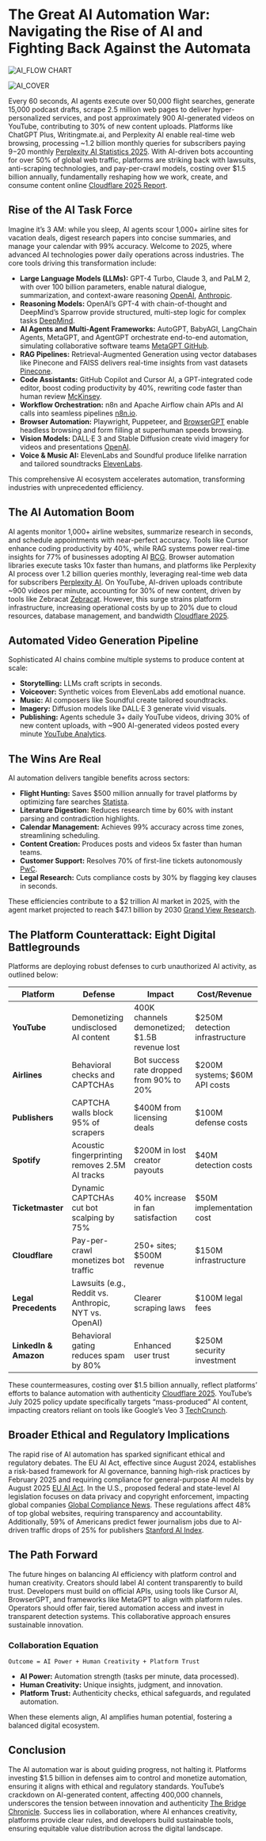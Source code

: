# The Great AI Automation War: Navigating the Rise of AI and Fighting Back Against the Automata

![AI_FLOW CHART](./assets/AI_Workflow_Chart.png)

![AI_COVER](./assets/futuristic_ai_agent_cover_bg.webp)

Every 60 seconds, AI agents execute over 50,000 flight searches, generate 15,000 podcast drafts, scrape 2.5 million web pages to deliver hyper-personalized services, and post approximately 900 AI-generated videos on YouTube, contributing to 30% of new content uploads. Platforms like ChatGPT Plus, Writingmate.ai, and Perplexity AI enable real-time web browsing, processing ~1.2 billion monthly queries for subscribers paying $9-$20 monthly [Perplexity AI Statistics 2025](https://www.perplexity.ai/). With AI-driven bots accounting for over 50% of global web traffic, platforms are striking back with lawsuits, anti-scraping technologies, and pay-per-crawl models, costing over $1.5 billion annually, fundamentally reshaping how we work, create, and consume content online [Cloudflare 2025 Report](https://www.cloudflare.com/).

## Rise of the AI Task Force

Imagine it’s 3 AM: while you sleep, AI agents scour 1,000+ airline sites for vacation deals, digest research papers into concise summaries, and manage your calendar with 99% accuracy. Welcome to 2025, where advanced AI technologies power daily operations across industries. The core tools driving this transformation include:

- **Large Language Models (LLMs):** GPT-4 Turbo, Claude 3, and PaLM 2, with over 100 billion parameters, enable natural dialogue, summarization, and context-aware reasoning [OpenAI](https://openai.com/), [Anthropic](https://www.anthropic.com/).
- **Reasoning Models:** OpenAI’s GPT-4 with chain-of-thought and DeepMind’s Sparrow provide structured, multi-step logic for complex tasks [DeepMind](https://www.deepmind.com/).
- **AI Agents and Multi-Agent Frameworks:** AutoGPT, BabyAGI, LangChain Agents, MetaGPT, and AgentGPT orchestrate end-to-end automation, simulating collaborative software teams [MetaGPT GitHub](https://github.com/geekan/MetaGPT).
- **RAG Pipelines:** Retrieval-Augmented Generation using vector databases like Pinecone and FAISS delivers real-time insights from vast datasets [Pinecone](https://www.pinecone.io/).
- **Code Assistants:** GitHub Copilot and Cursor AI, a GPT-integrated code editor, boost coding productivity by 40%, rewriting code faster than human review [McKinsey](https://www.mckinsey.com/).
- **Workflow Orchestration:** n8n and Apache Airflow chain APIs and AI calls into seamless pipelines [n8n.io](https://n8n.io/).
- **Browser Automation:** Playwright, Puppeteer, and [BrowserGPT](https://www.browsergpt.com/) enable headless browsing and form filling at superhuman speeds browsing.
- **Vision Models:** DALL·E 3 and Stable Diffusion create vivid imagery for videos and presentations [OpenAI](https://openai.com/dall-e-3).
- **Voice & Music AI:** ElevenLabs and Soundful produce lifelike narration and tailored soundtracks [ElevenLabs](https://elevenlabs.io/).

This comprehensive AI ecosystem accelerates automation, transforming industries with unprecedented efficiency.

## The AI Automation Boom

AI agents monitor 1,000+ airline websites, summarize research in seconds, and schedule appointments with near-perfect accuracy. Tools like Cursor enhance coding productivity by 40%, while RAG systems power real-time insights for 77% of businesses adopting AI [BCG](https://www.bcg.com/). Browser automation libraries execute tasks 10x faster than humans, and platforms like Perplexity AI process over 1.2 billion queries monthly, leveraging real-time web data for subscribers [Perplexity AI](https://www.perplexity.ai/). On YouTube, AI-driven uploads contribute ~900 videos per minute, accounting for 30% of new content, driven by tools like Zebracat [Zebracat](https://www.zebracat.ai/post/ai-video-creation-statistics). However, this surge strains platform infrastructure, increasing operational costs by up to 20% due to cloud resources, database management, and bandwidth [Cloudflare 2025](https://www.cloudflare.com/).

## Automated Video Generation Pipeline

Sophisticated AI chains combine multiple systems to produce content at scale:
- **Storytelling:** LLMs craft scripts in seconds.
- **Voiceover:** Synthetic voices from ElevenLabs add emotional nuance.
- **Music:** AI composers like Soundful create tailored soundtracks.
- **Imagery:** Diffusion models like DALL·E 3 generate vivid visuals.
- **Publishing:** Agents schedule 3+ daily YouTube videos, driving 30% of new content uploads, with ~900 AI-generated videos posted every minute [YouTube Analytics](https://www.youtube.com/).

## The Wins Are Real

AI automation delivers tangible benefits across sectors:
- **Flight Hunting:** Saves $500 million annually for travel platforms by optimizing fare searches [Statista](https://www.statista.com/).
- **Literature Digestion:** Reduces research time by 60% with instant parsing and contradiction highlights.
- **Calendar Management:** Achieves 99% accuracy across time zones, streamlining scheduling.
- **Content Creation:** Produces posts and videos 5x faster than human teams.
- **Customer Support:** Resolves 70% of first-line tickets autonomously [PwC](https://www.pwc.com/).
- **Legal Research:** Cuts compliance costs by 30% by flagging key clauses in seconds.

These efficiencies contribute to a $2 trillion AI market in 2025, with the agent market projected to reach $47.1 billion by 2030 [Grand View Research](https://www.grandviewresearch.com/industry-analysis/ai-video-generator-market-report).

## The Platform Counterattack: Eight Digital Battlegrounds

Platforms are deploying robust defenses to curb unauthorized AI activity, as outlined below:

| **Platform** | **Defense** | **Impact** | **Cost/Revenue** |
|--------------|-------------|------------|------------------|
| **YouTube** | Demonetizing undisclosed AI content | 400K channels demonetized; $1.5B revenue lost | $250M detection infrastructure |
| **Airlines** | Behavioral checks and CAPTCHAs | Bot success rate dropped from 90% to 20% | $200M systems; $60M API costs |
| **Publishers** | CAPTCHA walls block 95% of scrapers | $400M from licensing deals | $100M defense costs |
| **Spotify** | Acoustic fingerprinting removes 2.5M AI tracks | $200M in lost creator payouts | $40M detection costs |
| **Ticketmaster** | Dynamic CAPTCHAs cut bot scalping by 75% | 40% increase in fan satisfaction | $50M implementation cost |
| **Cloudflare** | Pay-per-crawl monetizes bot traffic | 250+ sites; $500M revenue | $150M infrastructure |
| **Legal Precedents** | Lawsuits (e.g., Reddit vs. Anthropic, NYT vs. OpenAI) | Clearer scraping laws | $100M legal fees |
| **LinkedIn & Amazon** | Behavioral gating reduces spam by 80% | Enhanced user trust | $250M security investment |

These countermeasures, costing over $1.5 billion annually, reflect platforms’ efforts to balance automation with authenticity [Cloudflare 2025](https://www.cloudflare.com/). YouTube’s July 2025 policy update specifically targets “mass-produced” AI content, impacting creators reliant on tools like Google’s Veo 3 [TechCrunch](https://techcrunch.com/2025/07/09/youtube-prepares-crackdown-on-mass-produced-and-repetitive-videos-as-concern-over-ai-slop-grows/).

## Broader Ethical and Regulatory Implications

The rapid rise of AI automation has sparked significant ethical and regulatory debates. The EU AI Act, effective since August 2024, establishes a risk-based framework for AI governance, banning high-risk practices by February 2025 and requiring compliance for general-purpose AI models by August 2025 [EU AI Act](https://artificialintelligenceact.eu/). In the U.S., proposed federal and state-level AI legislation focuses on data privacy and copyright enforcement, impacting global companies [Global Compliance News](https://www.globalcompliancenews.com/). These regulations affect 48% of top global websites, requiring transparency and accountability. Additionally, 59% of Americans predict fewer journalism jobs due to AI-driven traffic drops of 25% for publishers [Stanford AI Index](https://aiindex.stanford.edu/).

## The Path Forward

The future hinges on balancing AI efficiency with platform control and human creativity. Creators should label AI content transparently to build trust. Developers must build on official APIs, using tools like Cursor AI, BrowserGPT, and frameworks like MetaGPT to align with platform rules. Operators should offer fair, tiered automation access and invest in transparent detection systems. This collaborative approach ensures sustainable innovation.

### Collaboration Equation

```
Outcome = AI Power + Human Creativity + Platform Trust
```

- **AI Power:** Automation strength (tasks per minute, data processed).
- **Human Creativity:** Unique insights, judgment, and innovation.
- **Platform Trust:** Authenticity checks, ethical safeguards, and regulated automation.

When these elements align, AI amplifies human potential, fostering a balanced digital ecosystem.

## Conclusion

The AI automation war is about guiding progress, not halting it. Platforms investing $1.5 billion in defenses aim to control and monetize automation, ensuring it aligns with ethical and regulatory standards. YouTube’s crackdown on AI-generated content, affecting 400,000 channels, underscores the tension between innovation and authenticity [The Bridge Chronicle](https://www.thebridgechronicle.com/tech/youtube-no-monetization-ai-generated-videos-july-2025). Success lies in collaboration, where AI enhances creativity, platforms provide clear rules, and developers build sustainable tools, ensuring equitable value distribution across the digital landscape.
